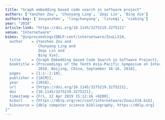 ```yaml
---
title: "Graph embedding based code search in software project"
authors: ['Yanzhen Zou', 'Chunyang Ling', 'Zeqi Lin', 'Bing Xie']
authors-key: ['zouyanzhen', 'lingchunyang', 'linzeqi', 'xiebing']
year: "2018"
article-link: "https://doi.org/10.1145/3275219.3275221"
venue: "Internetware"
bibex: "@inproceedings{DBLP:conf/internetware/ZouLLX18,
  author    = {Yanzhen Zou and
               Chunyang Ling and
               Zeqi Lin and
               Bing Xie},
  title     = {Graph Embedding based Code Search in Software Project},
  booktitle = {Proceedings of the Tenth Asia-Pacific Symposium on Internetware, Internetware
               2018, Beijing, China, September 16-16, 2018},
  pages     = {1:1--1:10},
  publisher = {{ACM}},
  year      = {2018},
  url       = {https://doi.org/10.1145/3275219.3275221},
  doi       = {10.1145/3275219.3275221},
  timestamp = {Fri, 12 Apr 2019 15:12:16 +0200},
  biburl    = {https://dblp.org/rec/conf/internetware/ZouLLX18.bib},
  bibsource = {dblp computer science bibliography, https://dblp.org}
}"
---
```

